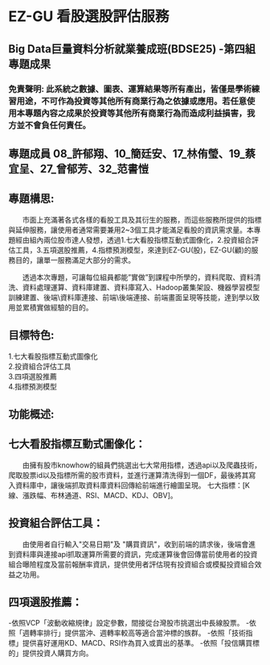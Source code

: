 # EZ-GU 看股選股評估服務
## Big Data巨量資料分析就業養成班(BDSE25) -第四組專題成果

### 免責聲明: 此系統之數據、圖表、運算結果等所有產出，皆僅是學術練習用途，不可作為投資等其他所有商業行為之依據或應用。若任意使用本專題內容之成果於投資等其他所有商業行為而造成利益損害，我方並不會負任何責任。

## 專題成員 08_許郁翔、10_簡廷安、17_林侑瑩、19_蔡宜呈、27_曾郁芳、32_范書愷
 

## 專題構思:
　　市面上充滿著各式各樣的看股工具及其衍生的服務，而這些服務所提供的指標與延伸服務，讓使用者通常需要兼用2~3個工具才能滿足看股的資訊需求量。本專題經由組內兩位股市達人發想，透過1.七大看股指標互動式圖像化，2.投資組合評估工具，3.五項選股推薦，4.指標預測模型，來達到EZ-GU(股)，EZ-GU(顧)的服務目的，讓單一服務滿足大部分的需求。

　　透過本次專題，可讓每位組員都能”實做”到課程中所學的，資料爬取、資料清洗、資料處理運算、資料庫建置、資料庫寫入、Hadoop叢集架設、機器學習模型訓練建置、後端\資料庫連接、前端\後端連接、前端畫面呈現等技能，達到學以致用並累積實做經驗的目的。


## 目標特色:
1.七大看股指標互動式圖像化  
2.投資組合評估工具  
3.四項選股推薦  
4.指標預測模型  

## 功能概述:
## 七大看股指標互動式圖像化：
　　由擁有股市knowhow的組員們挑選出七大常用指標，透過api以及爬蟲技術，爬取股票id以及指標所需的股市資料，並進行運算清洗得到一個DF，最後將其寫入資料庫中，讓後端抓取資料庫資料回傳給前端進行繪圖呈現。
七大指標：[K線、漲跌幅、布林通道、RSI、MACD、KDJ、OBV]。

## 投資組合評估工具：
　　由使用者自行輸入"交易日期"及 "購買資訊"，收到前端的請求後，後端會進到資料庫與連接api抓取運算所需要的資訊，完成運算後會回傳當前使用者的投資組合曝險程度及當前報酬率資訊，提供使用者評估現有投資組合或模擬投資組合效益之功用。


## 四項選股推薦：
-依照VCP「波動收縮規律」設定參數，間接從台灣股市挑選出中長線股票。
-依照「週轉率排行」提供當沖、週轉率較高等適合當沖標的族群。
-依照「技術指標」提供喜好運用KD、MACD、RSI作為買入或賣出的基準。
-依照「投信購買標的」提供投資人購買方向。

